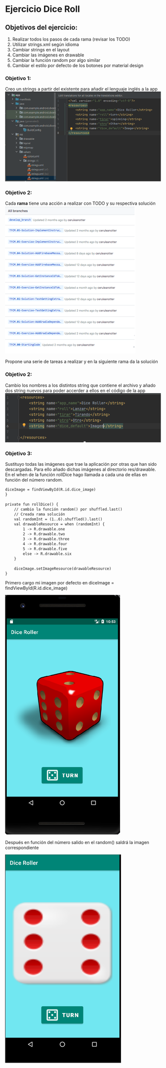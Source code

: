 # Ejercicio Dice Roll  

## Objetivos del ejercicio:

1. Realizar todos los pasos de cada rama (revisar los TODO)
2. Utilizar strings.xml según idioma
3. Cambiar strings en el layout
4. Cambiar las imágenes en drawable 
5. Cambiar la función random por algo similar 
6. Cambiar el estilo por defecto de los botones por material design

### Objetivo 1:
Creo un strings a partir del existente para añadir el lenguaje inglés a la app 
![String ingles](media/eng.png)

### Objetivo 2:

Cada **rama** tiene una acción a realizar con TODO y su respectiva solución
![Imagen Ramas](media/ramas.png)

Propone una serie de tareas a realizar y en la siguiente rama da la solución

### Objetivo 2:

Cambio los nombres a los distintos string que contiene el archivo y añado dos string nuevos para poder accerder a ellos en el código de la app
![Imagen strings](media/strings.png)

### Objetivo 3:

Sustituyo todas las imágenes que trae la aplicación por otras que han sido descargadas.
Para ello añado dichas imágenes al directorio res/drawable.
En el when de la función rollDice hago llamada a cada una de ellas en función del número random.

    diceImage = findViewById(R.id.dice_image)
    }

    private fun rollDice() {
        // cambio la función random() por shuffled.last()
        // Creada rama solución
        val randomInt = (1..6).shuffled().last()
        val drawableResource = when (randomInt) {
            1 -> R.drawable.one
            2 -> R.drawable.two
            3 -> R.drawable.three
            4 -> R.drawable.four
            5 -> R.drawable.five
            else -> R.drawable.six
        }

        diceImage.setImageResource(drawableResource)
    }


Primero cargo mi imagen por defecto en diceImage = findViewById(R.id.dice_image)

![Imagen defecto](media/imagenDefecto.png)

Después en función del número salido en el random() saldrá la imagen correspondiente

![Imagen dado](media/imagenDado.png)



